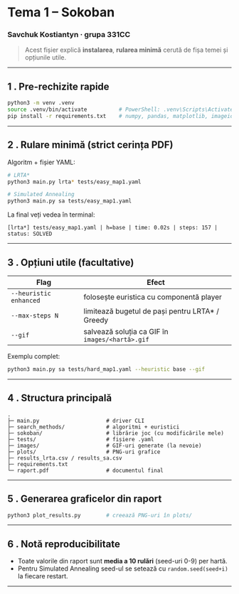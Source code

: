 # Tema 1 – Sokoban  
### Savchuk Kostiantyn · grupa 331CC

> Acest fișier explică **instalarea**, **rularea minimă** cerută de fișa temei și opțiunile utile.

---

## 1 . Pre-rechizite rapide

```bash
python3 -m venv .venv
source .venv/bin/activate          # PowerShell: .venv\Scripts\Activate
pip install -r requirements.txt    # numpy, pandas, matplotlib, imageio, pyyaml …
```

---

## 2 . Rulare minimă (strict cerința PDF)

Algoritm + fișier YAML:

```bash
# LRTA*
python3 main.py lrta* tests/easy_map1.yaml

# Simulated Annealing
python3 main.py sa tests/easy_map1.yaml
```

La final veți vedea în terminal:

```
[lrta*] tests/easy_map1.yaml | h=base | time: 0.02s | steps: 157 | status: SOLVED
```

---

## 3 . Opțiuni utile (facultative)

| Flag              | Efect |
|-------------------|-------|
| `--heuristic enhanced` | folosește euristica cu componentă player |
| `--max-steps N`        | limitează bugetul de pași pentru LRTA* / Greedy |
| `--gif`                | salvează soluția ca GIF în `images/<hartă>.gif` |

Exemplu complet:

```bash
python3 main.py sa tests/hard_map1.yaml --heuristic base --gif
```

---

## 4 . Structura principală

```
.
├─ main.py                     # driver CLI
├─ search_methods/             # algoritmi + euristici
├─ sokoban/                    # librărie joc (cu modificările mele)
├─ tests/                      # fișiere .yaml
├─ images/                     # GIF-uri generate (la nevoie)
├─ plots/                      # PNG-uri grafice
├─ results_lrta.csv / results_sa.csv
├─ requirements.txt
└─ raport.pdf                  # documentul final
```

---

## 5 . Generarea graficelor din raport

```bash
python3 plot_results.py        # creează PNG-uri în plots/
```

---

## 6 . Notă reproducibilitate

* Toate valorile din raport sunt **media a 10 rulări** (seed-uri 0-9) per hartă.  
* Pentru Simulated Annealing seed-ul se setează cu `random.seed(seed+i)` la fiecare restart.

---
